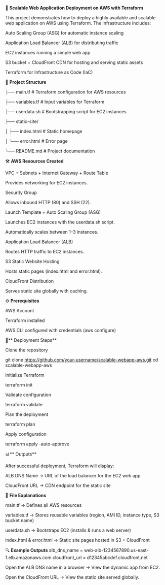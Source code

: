 🚀 **Scalable Web Application Deployment on AWS with Terraform**

This project demonstrates how to deploy a highly available and scalable web application on AWS using Terraform. The infrastructure includes:

Auto Scaling Group (ASG) for automatic instance scaling

Application Load Balancer (ALB) for distributing traffic

EC2 instances running a simple web app

S3 bucket + CloudFront CDN for hosting and serving static assets

Terraform for Infrastructure as Code (IaC)

📂 **Project Structure**

├── main.tf              # Terraform configuration for AWS resources

├── variables.tf         # Input variables for Terraform

├── userdata.sh          # Bootstrapping script for EC2 instances

├── static-site/

│   ├── index.html       # Static homepage

│   └── error.html       # Error page

└── README.md            # Project documentation

🛠️ **AWS Resources Created**

VPC + Subnets + Internet Gateway + Route Table

Provides networking for EC2 instances.

Security Group

Allows inbound HTTP (80) and SSH (22).

Launch Template + Auto Scaling Group (ASG)

Launches EC2 instances with the userdata.sh script.

Automatically scales between 1–3 instances.

Application Load Balancer (ALB)

Routes HTTP traffic to EC2 instances.

S3 Static Website Hosting

Hosts static pages (index.html and error.html).

CloudFront Distribution

Serves static site globally with caching.

⚙️ **Prerequisites**

AWS Account

Terraform
 installed

AWS CLI configured with credentials (aws configure)

🚀** Deployment Steps**

Clone the repository

git clone https://github.com/your-username/scalable-webapp-aws.git
cd scalable-webapp-aws


Initialize Terraform

terraform init


Validate configuration

terraform validate


Plan the deployment

terraform plan


Apply configuration

terraform apply -auto-approve

📊** Outputs**

After successful deployment, Terraform will display:

ALB DNS Name → URL of the load balancer for the EC2 web app

CloudFront URL → CDN endpoint for the static site

📝 **File Explanations**

main.tf → Defines all AWS resources

variables.tf → Stores reusable variables (region, AMI ID, instance type, S3 bucket name)

userdata.sh → Bootstraps EC2 (installs & runs a web server)

index.html & error.html → Static site pages hosted in S3 + CloudFront

🔍 **Example Outputs**
alb_dns_name     = web-alb-1234567890.us-east-1.elb.amazonaws.com
cloudfront_url   = d12345abcdef.cloudfront.net


Open the ALB DNS name in a browser → View the dynamic app from EC2.

Open the CloudFront URL → View the static site served globally.
